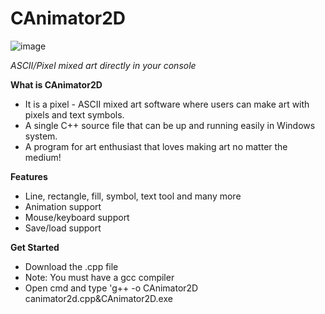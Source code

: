 # CAnimator2D
![image](https://github.com/yvantot/canimator2d/assets/123827898/f167bd60-4b71-4877-af05-877d5c7f14a1)

_ASCII/Pixel mixed art directly in your console_

**What is CAnimator2D**
- It is a pixel - ASCII mixed art software
where users can make art with pixels
and text symbols.
- A single C++ source file that can be
up and running easily in Windows
system.
- A program for art enthusiast that
loves making art no matter the
medium!

**Features**
- Line, rectangle, fill, symbol, text tool and many more
- Animation support
- Mouse/keyboard support
- Save/load support

**Get Started**
- Download the .cpp file
- Note: You must have a gcc compiler
- Open cmd and type 'g++ -o CAnimator2D canimator2d.cpp&CAnimator2D.exe

